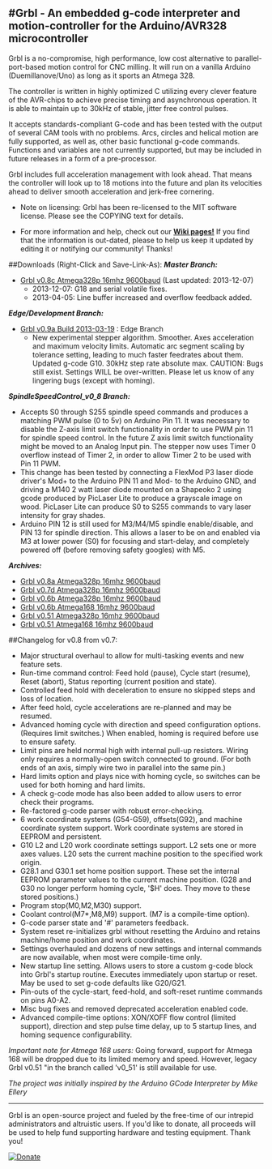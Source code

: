 #Grbl - An embedded g-code interpreter and motion-controller for the Arduino/AVR328 microcontroller
------------

Grbl is a no-compromise, high performance, low cost alternative to parallel-port-based motion control for CNC milling. It will run on a vanilla Arduino (Duemillanove/Uno) as long as it sports an Atmega 328. 

The controller is written in highly optimized C utilizing every clever feature of the AVR-chips to achieve precise timing and asynchronous operation. It is able to maintain up to 30kHz of stable, jitter free control pulses.

It accepts standards-compliant G-code and has been tested with the output of several CAM tools with no problems. Arcs, circles and helical motion are fully supported, as well as, other basic functional g-code commands. Functions and variables are not currently supported, but may be included in future releases in a form of a pre-processor.

Grbl includes full acceleration management with look ahead. That means the controller will look up to 18 motions into the future and plan its velocities ahead to deliver smooth acceleration and jerk-free cornering.

* Note on licensing: Grbl has been re-licensed to the MIT software license. Please see the COPYING text for details.

* For more information and help, check out our **[Wiki pages!](https://github.com/grbl/grbl/wiki)** If you find that the information is out-dated, please to help us keep it updated by editing it or notifying our community! Thanks!

##Downloads (Right-Click and Save-Link-As):
_**Master Branch:**_
* [Grbl v0.8c Atmega328p 16mhz 9600baud](http://bit.ly/SSdCJE) (Last updated: 2013-12-07)
  - 2013-12-07: G18 and serial volatile fixes.
  - 2013-04-05: Line buffer increased and overflow feedback added.

_**Edge/Development Branch:**_
* [Grbl v0.9a Build 2013-03-19](http://bit.ly/Y0tMHo) : Edge Branch
  - New experimental stepper algorithm. Smoother. Axes acceleration and maximum velocity limits. Automatic arc segment scaling by tolerance setting, leading to much faster feedrates about them. Updated g-code G10. 30kHz step rate absolute max. CAUTION: Bugs still exist. Settings WILL be over-written. Please let us know of any lingering bugs (except with homing).

_**SpindleSpeedControl_v0_8 Branch:**_
  - Accepts S0 through S255 spindle speed commands and produces a matching PWM pulse (0 to 5v) on Arduino Pin 11.  It was necessary to disable the Z-axis limit switch functionality in order to use PWM pin 11 for spindle speed control.  In the future Z axis limit switch functionality might be moved to an Analog Input pin.  The stepper now uses Timer 0 overflow instead of Timer 2, in order to allow Timer 2 to be used with Pin 11 PWM.
  - This change has been tested by connecting a FlexMod P3 laser diode driver's Mod+ to the Arduino PIN 11 and Mod- to the Arduino GND, and driving a M140 2 watt laser diode mounted on a Shapeoko 2 using gcode produced by PicLaser Lite to produce a grayscale image on wood.  PicLaser Lite can produce S0 to S255 commands to vary laser intensity for gray shades.
  - Arduino PIN 12 is still used for M3/M4/M5 spindle enable/disable, and PIN 13 for spindle direction.  This allows a laser to be on and enabled via M3 at lower power (S0) for focusing and start-delay, and completely powered off (before removing safety googles) with M5.
  
_**Archives:**_
* [Grbl v0.8a Atmega328p 16mhz 9600baud](http://bit.ly/TVCTVv)
* [Grbl v0.7d Atmega328p 16mhz 9600baud](http://bit.ly/ZhL15G)
* [Grbl v0.6b Atmega328p 16mhz 9600baud](http://bit.ly/VD04A5)
* [Grbl v0.6b Atmega168 16mhz 9600baud](http://bit.ly/SScWnE)
* [Grbl v0.51 Atmega328p 16mhz 9600baud](http://bit.ly/W75BS1)
* [Grbl v0.51 Atmega168 16mhz 9600baud](http://bit.ly/VXyrYu)


##Changelog for v0.8 from v0.7:
  - Major structural overhaul to allow for multi-tasking events and new feature sets.
  - Run-time command control: Feed hold (pause), Cycle start (resume), Reset (abort), Status reporting (current position and state).
  - Controlled feed hold with deceleration to ensure no skipped steps and loss of location.
  - After feed hold, cycle accelerations are re-planned and may be resumed.
  - Advanced homing cycle with direction and speed configuration options. (Requires limit switches.) When enabled, homing is required before use to ensure safety.
  - Limit pins are held normal high with internal pull-up resistors. Wiring only requires a normally-open switch connected to ground. (For both ends of an axis, simply wire two in parallel into the same pin.)
  - Hard limits option and plays nice with homing cycle, so switches can be used for both homing and hard limits.
  - A check g-code mode has also been added to allow users to error check their programs.
  - Re-factored g-code parser with robust error-checking.
  - 6 work coordinate systems (G54-G59), offsets(G92), and machine coordinate system support. Work coordinate systems are stored in EEPROM and persistent.
  - G10 L2 and L20 work coordinate settings support. L2 sets one or more axes values. L20 sets the current machine position to the specified work origin.
  - G28.1 and G30.1 set home position support. These set the internal EEPROM parameter values to the current machine position. (G28 and G30 no longer perform homing cycle, '$H' does. They move to these stored positions.)
  - Program stop(M0,M2,M30) support.
  - Coolant control(M7*,M8,M9) support. (M7 is a compile-time option).
  - G-code parser state and '#' parameters feedback.
  - System reset re-initializes grbl without resetting the Arduino and retains machine/home position and work coordinates.
  - Settings overhauled and dozens of new settings and internal commands are now available, when most were compile-time only.
  - New startup line setting. Allows users to store a custom g-code block into Grbl's startup routine. Executes immediately upon startup or reset. May be used to set g-code defaults like G20/G21.
  - Pin-outs of the cycle-start, feed-hold, and soft-reset runtime commands on pins A0-A2.
  - Misc bug fixes and removed deprecated acceleration enabled code.  
  - Advanced compile-time options: XON/XOFF flow control (limited support), direction and step pulse time delay, up to 5 startup lines, and homing sequence configurability.
  

*Important note for Atmega 168 users:* Going forward, support for Atmega 168 will be dropped due to its limited memory and speed. However, legacy Grbl v0.51 "in the branch called 'v0_51' is still available for use.

_The project was initially inspired by the Arduino GCode Interpreter by Mike Ellery_

-------------
Grbl is an open-source project and fueled by the free-time of our intrepid administrators and altruistic users. If you'd like to donate, all proceeds will be used to help fund supporting hardware and testing equipment. Thank you!

[![Donate](https://www.paypalobjects.com/en_US/i/btn/btn_donate_LG.gif)](https://www.paypal.com/cgi-bin/webscr?cmd=_s-xclick&hosted_button_id=EBQWAWQAAT878)
